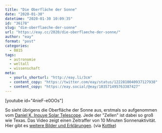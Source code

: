 ```yaml
---
title: "Die Oberfläche der Sonne"
date: "2020-01-30"
datetime: "2020-01-30 10:09:35"
id: "36178"
slug: "die-oberflaeche-der-sonne"
url: "https://eay.cc/2020/die-oberflaeche-der-sonne/"
author: "eay"
format: "post"
categories:
  - 0815
tags:
  - astronomie
  - weltall
  - wissenschaft
meta:
  - yourls_shorturl: "http://eay.li/3cm"
  - content_copy: "https://twitter.com/eay/status/1222810040937127938"
  - content_copy: "https://eay.social/@eay/103571495763387427"
---
```


\[youtube id="4nieF-e0OOs"\]

So sieht übrigens die Oberfläche der Sonne aus, erstmals so aufgenommen vom [Daniel K. Inouye Solar Telescope](https://de.wikipedia.org/wiki/Daniel_K._Inouye_Solar_Telescope). Jede der "Zellen" ist dabei so groß wie Texas. Das Video zeigt einen Zeitraffer von 10 Minuten Sonnenaktivität. Hier gibt es [weitere Bilder und Erklärungen](https://www.nso.edu/inouye-solar-telescope-first-light/). (via [Kottke](https://kottke.org/20/01/new-solar-telescope-shows-the-suns-surface-in-unprecendented-high-resolution-images-video))
